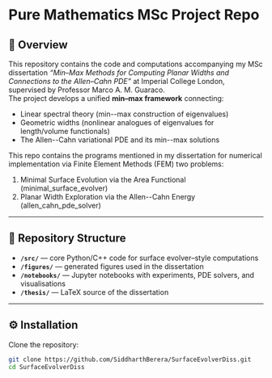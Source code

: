 # Pure Mathematics MSc Project Repo

## 📖 Overview
This repository contains the code and computations accompanying my MSc dissertation *“Min–Max Methods for Computing Planar
Widths and Connections to the Allen–Cahn PDE”* at Imperial College London, supervised by Professor Marco A. M. Guaraco.  
The project develops a unified **min–max framework** connecting:

- Linear spectral theory (min--max construction of eigenvalues)  
- Geometric widths (nonlinear analogues of eigenvalues for length/volume functionals)  
- The Allen--Cahn variational PDE and its min--max solutions

This repo contains the programs mentioned in my dissertation for numerical implementation via Finite Element Methods (FEM)  two problems:
1) Minimal Surface Evolution via the Area Functional (minimal_surface_evolver)
2) Planar Width Exploration via the Allen--Cahn Energy (allen_cahn_pde_solver)

---

## 📂 Repository Structure
- **`/src/`** — core Python/C++ code for surface evolver–style computations  
- **`/figures/`** — generated figures used in the dissertation  
- **`/notebooks/`** — Jupyter notebooks with experiments, PDE solvers, and visualisations  
- **`/thesis/`** — LaTeX source of the dissertation  

---

## ⚙️ Installation
Clone the repository:
```bash
git clone https://github.com/SiddharthBerera/SurfaceEvolverDiss.git
cd SurfaceEvolverDiss
